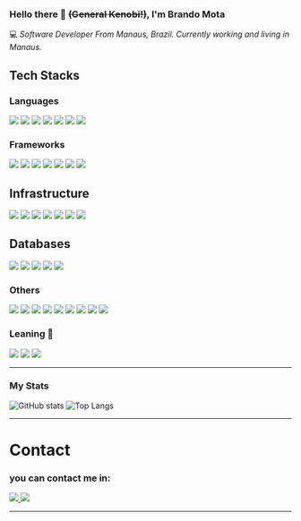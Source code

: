 ### Hello there 👋 ~~(General Kenobi!)~~, I'm Brando Mota
:computer: _Software Developer From Manaus, Brazil. Currently working and living in Manaus._


## Tech Stacks

### Languages
<p float="left">
<img src="https://img.shields.io/badge/-Java-white?style=flat&logo=java&logoColor=red">
<img src="https://img.shields.io/badge/-Python-2076F8?style=flat&logo=python&logoColor=yellow">
<img src="https://img.shields.io/badge/-Javascript-2076F8?style=flat&logo=javascript&logoColor=yellow">
<img src="https://img.shields.io/badge/-Csharp-e303fc?style=flat&logo=C-sharp&logoColor=white">
<img src="https://img.shields.io/badge/-Typescript-2076F8?style=flat&logo=typescript&logoColor=white">
<img src="https://img.shields.io/badge/-HTML-2076F8?style=flat&logo=HTML5&logoColor=red">
<img src="https://img.shields.io/badge/-CSS-e303fc?style=flat&logo=CSS3&logoColor=white">
</p>

### Frameworks
<p float="left">
<img src="https://img.shields.io/badge/-Spring-03fc0b?style=flat&logo=spring&logoColor=white">
<img src="https://img.shields.io/badge/-Quarkus-2076F8?style=flat&logo=quarkus&logoColor=white">
<img src="https://img.shields.io/badge/-Angular-2076F8?style=flat&logo=angular&logoColor=red">
<img src="https://img.shields.io/badge/-Django-02a307?style=flat&logo=django&logoColor=red">
<img src="https://img.shields.io/badge/-Express-02a307?style=flat&logo=express&logoColor=red">
<img src="https://img.shields.io/badge/-HapiJS-718072?style=flat&logo=hapi&logoColor=red">
<img src="https://img.shields.io/badge/-.Net-e303fc?style=flat&logo=.net&logoColor=red">
</p>

## Infrastructure
<p float="left">
<img src="https://img.shields.io/badge/-docker-2076F8?style=flat&logo=docker&logoColor=white">
<img src="https://img.shields.io/badge/-kubernetes-2076F8?style=flat&logo=kubernetes&logoColor=white">
<img src="https://img.shields.io/badge/-rancher-242f9e?style=flat&logo=rancher&logoColor=white">
<img src="https://img.shields.io/badge/-jenkins-a1a60a?style=flat&logo=jenkins">
<img src="https://img.shields.io/badge/-gitlab-fff?style=flat&logo=gitlab&logoColor=white">
<img src="https://img.shields.io/badge/-travis-fff?style=flat&logo=travis&logoColor=white">
<img src="https://img.shields.io/badge/-google%20cloud%20plataform-fff?style=flat&logo=google-cloud">
</p>

## Databases
<p float="left">
<img src="https://img.shields.io/badge/-postgresql-fff?style=flat&logo=postgresql&logoColor=blue">
<img src="https://img.shields.io/badge/-oracle%20PL/SQL-fff?style=flat&logo=oracle&logoColor=red">
<img src="https://img.shields.io/badge/-mysql-fff?style=flat&logo=mysql">
<img src="https://img.shields.io/badge/-mongoDB-fff?style=flat&logo=mongoDB">
<img src="https://img.shields.io/badge/-MS%20SQL%20Server-2076F8?style=flat&logo=microsoft-sql-server">
</p>

### Others
<p float="left">
<img src="https://img.shields.io/badge/-elasticsearch-yellow?style=flat&logo=elasticsearch">
<img src="https://img.shields.io/badge/-rabbitmq-red?style=flat&logo=rabbitmq">
<img src="https://img.shields.io/badge/-mosquito-2076F8?style=flat&logo=eclipse-mosquitto">
<img src="https://img.shields.io/badge/-arduino-white?style=flat&logo=arduino">
<img src="https://img.shields.io/badge/-raspberry-blue?style=flat&logo=raspberry-pi">
<img src="https://img.shields.io/badge/-linux-white?style=flat&logo=linux">
<img src="https://img.shields.io/badge/-openCV-white?style=flat&logo=opencv">
<img src="https://img.shields.io/badge/-arduino-white?style=flat&logo=arduino">
<img src="https://img.shields.io/badge/-puppeteer-white?logo=puppeteer">
</p>

### Leaning 🌱
<p float="left">
<img src="https://img.shields.io/badge/-Go-2076F8?style=flat&logo=go&logoColor=white">
<img src="https://img.shields.io/badge/-ReactJS-2076F8?style=flat&logo=react&logoColor=white">
<img src="https://img.shields.io/badge/-robot--framework-blue?logo=robot-framework">
</p>

---
### My Stats
![GitHub stats](https://github-readme-stats-sabesansathananthan.vercel.app/api?username=brandomota&show_icons=true&hide_border=true&count_private=true&include_all_commits=true&theme=radical)
![Top Langs](https://github-readme-stats-sabesansathananthan.vercel.app/api/top-langs/?username=brandomota&layout=compact&theme=radical&count_private=true)

---

# Contact
### you can contact me in:
<p float="left">
<a href="https://www.linkedin.com/in/brando-mota/">
<img src="https://img.shields.io/badge/-linkedin-white?style=flat&logo=linkedin&logoColor=blue">
</a>
<a href="mailto://bmota45@gmail.com">
<img src="https://img.shields.io/badge/-gmail-white?style=flat&logo=gmail&logoColor=red">
</a>
</p>


---
<!--
**brandomota/brandomota** is a ✨ _special_ ✨ repository because its `README.md` (this file) appears on your GitHub profile.

Here are some ideas to get you started:

- 🔭 I’m currently working on ...
- 🌱 I’m currently learning ...
- 👯 I’m looking to collaborate on ...
- 🤔 I’m looking for help with ...
- 💬 Ask me about ...
- 📫 How to reach me: ...
- 😄 Pronouns: ...
- ⚡ Fun fact: ...
-->
